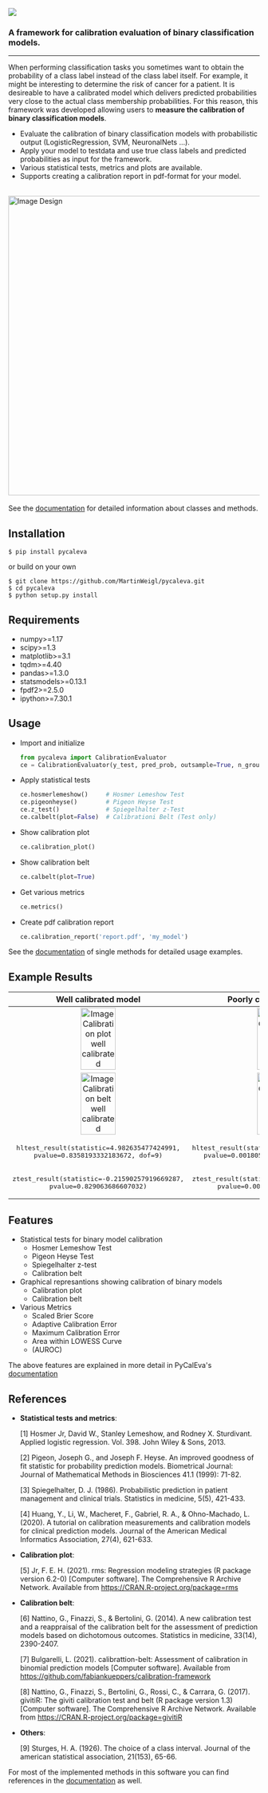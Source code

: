 [![](https://martinweigl.github.io/pycaleva/assets/logo.svg)](https://martinweigl.github.io/pycaleva/)

[Documentation]: https://martinweigl.github.io/pycaleva/

### A framework for calibration evaluation of binary classification models. 
- - -

When performing classification tasks you sometimes want to obtain the probability of a class label instead of the class label itself. For example, it might be interesting to determine the risk of cancer for a patient. It is desireable to have a calibrated model which delivers predicted probabilities very close to the actual class membership probabilities. For this reason, this framework was developed allowing users to **measure the calibration of binary classification models**.

- Evaluate the calibration of binary classification models with probabilistic output (LogisticRegression, SVM, NeuronalNets ...).  
- Apply your model to testdata and use true class labels and predicted probabilities as input for the framework.  
- Various statistical tests, metrics and plots are available.  
- Supports creating a calibration report in pdf-format for your model.

\
<img src="https://martinweigl.github.io/pycaleva/assets/design.png" width="600" alt="Image Design">
\
\
See the [documentation] for detailed information about classes and methods.



Installation
------------


    $ pip install pycaleva

or build on your own

    $ git clone https://github.com/MartinWeigl/pycaleva.git
    $ cd pycaleva
    $ python setup.py install


Requirements
------------
- numpy>=1.17
- scipy>=1.3
- matplotlib>=3.1
- tqdm>=4.40
- pandas>=1.3.0
- statsmodels>=0.13.1
- fpdf2>=2.5.0
- ipython>=7.30.1


Usage
-----

- Import and initialize  
    ```python
    from pycaleva import CalibrationEvaluator
    ce = CalibrationEvaluator(y_test, pred_prob, outsample=True, n_groups='auto')
    ```
- Apply statistical tests
    ```python
    ce.hosmerlemeshow()     # Hosmer Lemeshow Test
    ce.pigeonheyse()        # Pigeon Heyse Test
    ce.z_test()             # Spiegelhalter z-Test
    ce.calbelt(plot=False)  # Calibrationi Belt (Test only)
    ```
- Show calibration plot
    ```python
    ce.calibration_plot()
    ```
- Show calibration belt
    ```python
    ce.calbelt(plot=True)
    ```
- Get various metrics
    ```python
    ce.metrics()
    ```
- Create pdf calibration report
    ```python
    ce.calibration_report('report.pdf', 'my_model')
    ```

See  the [documentation] of single methods for detailed usage examples.

Example Results
---------------
| Well calibrated model | Poorly calibrated model |
| :---: | :---: |
| <img src="https://martinweigl.github.io/pycaleva/assets/calplot_well.png" width="45%" alt="Image Calibration plot well calibrated">  |  <img src="https://martinweigl.github.io/pycaleva/assets/calplot_poorly.png" width="45%" alt="Image Calibration plot poorly calibrated"> |
| <img src="https://martinweigl.github.io/pycaleva/assets/calbelt_well.png" width="45%" alt="Image Calibration belt well calibrated">  |  <img src="https://martinweigl.github.io/pycaleva/assets/calbelt_poorly.png" width="45%" alt="Image Calibration belt well calibrated"> |
| <pre lang="python">hltest_result(statistic=4.982635477424991, pvalue=0.8358193332183672, dof=9)</pre> | <pre lang="python">hltest_result(statistic=26.32792475118742, pvalue=0.0018051545107069522, dof=9)</pre> |
| <pre lang="python">ztest_result(statistic=-0.21590257919669287, pvalue=0.829063686607032)</pre> | <pre lang="python">ztest_result(statistic=-3.196125145498827, pvalue=0.0013928668407116645)</pre> |


Features
--------
* Statistical tests for binary model calibration
    * Hosmer Lemeshow Test
    * Pigeon Heyse Test
    * Spiegelhalter z-test
    * Calibration belt
* Graphical represantions showing calibration of binary models
    * Calibration plot
    * Calibration belt
* Various Metrics
    * Scaled Brier Score
    * Adaptive Calibration Error
    * Maximum Calibration Error
    * Area within LOWESS Curve
    * (AUROC)

The above features are explained in more detail in PyCalEva's [documentation]


References
----------
- **Statistical tests and metrics**:  

    [1] Hosmer Jr, David W., Stanley Lemeshow, and Rodney X. Sturdivant.
        Applied logistic regression. Vol. 398. John Wiley & Sons, 2013.

    [2] Pigeon, Joseph G., and Joseph F. Heyse.
        An improved goodness of fit statistic for probability prediction models.
        Biometrical Journal: Journal of Mathematical Methods in Biosciences 41.1 (1999): 71-82.

    [3] Spiegelhalter, D. J. (1986). Probabilistic prediction in patient management and clinical trials.
        Statistics in medicine, 5(5), 421-433.

    [4] Huang, Y., Li, W., Macheret, F., Gabriel, R. A., & Ohno-Machado, L. (2020).
        A tutorial on calibration measurements and calibration models for clinical prediction models.
        Journal of the American Medical Informatics Association, 27(4), 621-633.

    
- **Calibration plot**:  

    [5] Jr, F. E. H. (2021). rms: Regression modeling strategies (R package version
        6.2-0) [Computer software]. The Comprehensive R Archive Network.
        Available from https://CRAN.R-project.org/package=rms

- **Calibration belt**:  

    [6] Nattino, G., Finazzi, S., & Bertolini, G. (2014). A new calibration test 
        and a reappraisal of the calibration belt for the assessment of prediction models 
        based on dichotomous outcomes. Statistics in medicine, 33(14), 2390-2407.

    [7] Bulgarelli, L. (2021). calibrattion-belt: Assessment of calibration in binomial prediction models [Computer software].
        Available from https://github.com/fabiankueppers/calibration-framework

    [8] Nattino, G., Finazzi, S., Bertolini, G., Rossi, C., & Carrara, G. (2017).
        givitiR: The giviti calibration test and belt (R package version 1.3) [Computer
        software]. The Comprehensive R Archive Network.
        Available from https://CRAN.R-project.org/package=givitiR

- **Others**:  

    [9] Sturges, H. A. (1926). The choice of a class interval. 
        Journal of the american statistical association, 21(153), 65-66.

For most of the implemented methods in this software you can find references in the [documentation] as well.